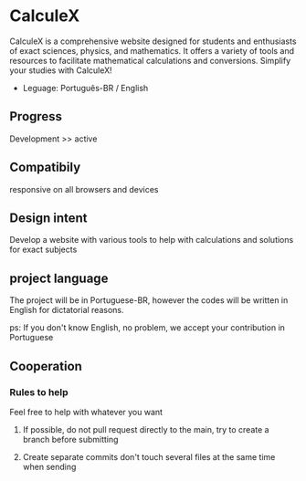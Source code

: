 # CalculeX

CalculeX is a comprehensive website designed for students and enthusiasts of exact sciences, physics, and mathematics. It offers a variety of tools and resources to facilitate mathematical calculations and conversions. Simplify your studies with CalculeX!

- Leguage: Português-BR / English

## Progress

Development >> active

## Compatibily

responsive on all browsers and devices

## Design intent

Develop a website with various tools to help with calculations and solutions for exact subjects

## project language

The project will be in Portuguese-BR, however the codes will be written in English for dictatorial reasons.

ps: If you don't know English, no problem, we accept your contribution in Portuguese

## Cooperation

### Rules to help

Feel free to help with whatever you want

1. If possible, do not pull request directly to the main, try to create a branch before submitting

2. Create separate commits don't touch several files at the same time when sending

